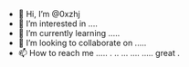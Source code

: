 - 👋 Hi, I’m @0xzhj
- 👀 I’m interested in ....
- 🌱 I’m currently learning .....
- 💞️ I’m looking to collaborate on .....
- 📫 How to reach me .....
.
..
...
....
.....
great
.
<!---
0xzhj/0xzhj is a ✨ special ✨ repository because its `README.md` (this file) appears on your GitHub profile.
You can click the Preview link to take a look at your changes.
--->
